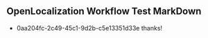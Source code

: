 ## OpenLocalization Workflow Test MarkDown
* 0aa204fc-2c49-45c1-9d2b-c5e13351d33e thanks!

<!--HONumber=Nov16_HO3-->


